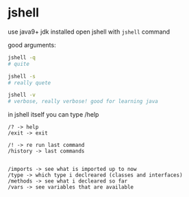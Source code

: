 # jshell 

use java9+ jdk installed 
open jshell with `jshell` command 

good arguments:
```bash 
jshell -q 
# quite 

jshell -s 
# really quete 

jshell -v 
# verbose, really verbose! good for learning java
```


in jshell itself you can type /help 

```
/? -> help 
/exit -> exit

/! -> re run last command 
/history -> last commands 


/imports -> see what is imported up to now 
/type -> which type i declreared (classes and interfaces)
/methods -> see what i decleared so far 
/vars -> see variables that are available 
```

